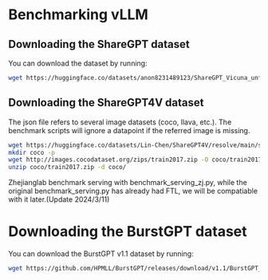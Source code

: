 # Benchmarking vLLM

## Downloading the ShareGPT dataset

You can download the dataset by running:

```bash
wget https://huggingface.co/datasets/anon8231489123/ShareGPT_Vicuna_unfiltered/resolve/main/ShareGPT_V3_unfiltered_cleaned_split.json
```

## Downloading the ShareGPT4V dataset

The json file refers to several image datasets (coco, llava, etc.). The benchmark scripts
will ignore a datapoint if the referred image is missing.

```bash
wget https://huggingface.co/datasets/Lin-Chen/ShareGPT4V/resolve/main/sharegpt4v_instruct_gpt4-vision_cap100k.json
mkdir coco -p
wget http://images.cocodataset.org/zips/train2017.zip -O coco/train2017.zip
unzip coco/train2017.zip -d coco/
```

Zhejianglab benchmark serving with benchmark_serving_zj.py, while the original benchmark_serving.py has already had FTL, we will be compatiable with it later.(Update 2024/3/11)
# Downloading the BurstGPT dataset

You can download the BurstGPT v1.1 dataset by running:

```bash
wget https://github.com/HPMLL/BurstGPT/releases/download/v1.1/BurstGPT_without_fails_2.csv
```
